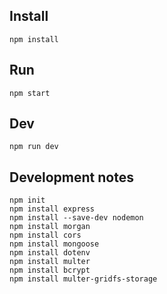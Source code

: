## Install
`npm install`

## Run
`npm start`  

## Dev
`npm run dev`  

## Development notes
```
npm init
npm install express
npm install --save-dev nodemon
npm install morgan
npm install cors
npm install mongoose
npm install dotenv
npm install multer
npm install bcrypt
npm install multer-gridfs-storage
```